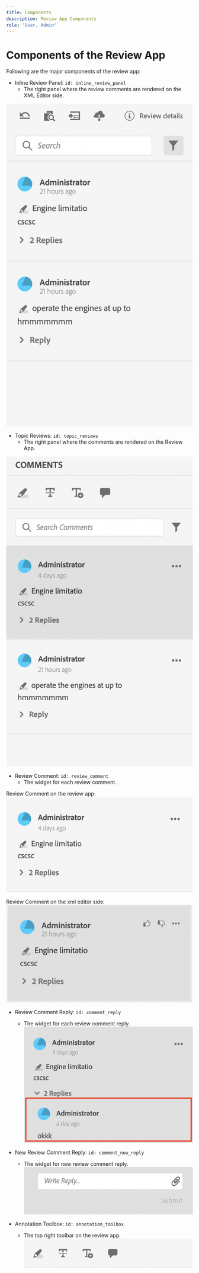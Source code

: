 ```yaml
---
title: Components
description: Review App Components
role: "User, Admin"
---
```


# Components of the Review App

Following are the major components of the review app:

- Inline Review Panel: `id: inline_review_panel`
  - The right panel where the review comments are rendered on the XML Editor side.

![Inline review panel Screenshot](./imgs/inline_review.png)

- Topic Reviews: `id: topic_reviews`
  - The right panel where the comments are rendered on the Review App.

![Topic Review Panel Screenshot](./imgs/topic_reviews.png)

- Review Comment: `id: review_comment`
  - The widget for each review comment.

Review Comment on the review app:
![Review Comment Screenshot](./imgs/review_comment.png)

Review Comment on the xml editor side:
![Review Comment Screenshot](./imgs/review_comment_xmleditor.png)

- Review Comment Reply: `id: comment_reply`
  - The widget for each review comment reply.
![Review Comment Reply Screenshot](./imgs/reply.png)

- New Review Comment Reply: `id: comment_new_reply`
  - The widget for new review comment reply.
![New Review Comment Reply Screenshot](./imgs/new_reply.png)

- Annotation Toolbox: `id: annotation_toolbox`
  - The top right toolbar on the review app.
![Annotation Toolbox Screenshot](./imgs/annotation_toolbox.png)

